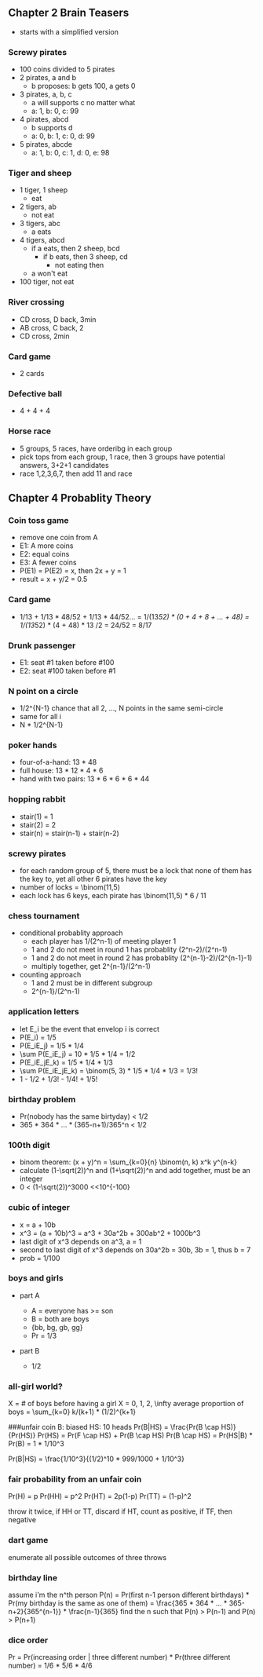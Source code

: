 ## Chapter 2 Brain Teasers
- starts with a simplified version
### Screwy pirates
- 100 coins divided to 5 pirates
- 2 pirates, a and b
    - b proposes: b gets 100, a gets 0
- 3 pirates, a, b, c
    - a will supports c no matter what
    - a: 1, b: 0, c: 99
- 4 pirates, abcd
    - b supports d
    - a: 0, b: 1, c: 0, d: 99
- 5 pirates, abcde
    - a: 1, b: 0, c: 1, d: 0, e: 98

### Tiger and sheep
- 1 tiger, 1 sheep
    - eat
- 2 tigers, ab
    - not eat
- 3 tigers, abc
    - a eats
- 4 tigers, abcd
    - if a eats, then 2 sheep, bcd
        - if b eats, then 3 sheep, cd
            - not eating then
    - a won't eat
- 100 tiger, not eat

### River crossing
- CD cross, D back, 3min
- AB cross, C back, 2
- CD cross, 2min


### Card game
- 2 cards

### Defective ball
- 4 + 4 + 4

### Horse race
- 5 groups, 5 races, have orderibg in each group
- pick tops from each group, 1 race, then 3 groups have potential answers, 3+2+1 candidates
- race  1,2,3,6,7, then add 11 and race 

## Chapter 4 Probablity Theory
### Coin toss game
- remove one coin from A
- E1: A more coins
- E2: equal coins
- E3: A fewer coins
- P(E1) = P(E2) = x, then 2x + y = 1
- result = x + y/2 = 0.5

### Card game
- 1/13 + 1/13 * 48/52 + 1/13 * 44/52...
= 1/(13*52) * (0 + 4 + 8 + ... + 48) 
=  1/(13*52) * (4 + 48) * 13 /2
= 24/52
= 8/17


### Drunk passenger
- E1: seat #1 taken before #100
- E2: seat #100 taken before #1

### N point on a circle
- 1/2^{N-1} chance that all 2, ..., N points in the same semi-circle
- same for all i
- N * 1/2^{N-1} 

### poker hands
- four-of-a-hand: 13 * 48
- full house: 13 * 12 * 4 * 6
- hand with two pairs: 13 * 6 * 6 * 6 * 44

### hopping rabbit
- stair(1) = 1
- stair(2) = 2
- stair(n) = stair(n-1) + stair(n-2)

### screwy pirates
- for each random group of 5, there must be a lock that none of them has the key to, yet all other 6 pirates have the key
- number of locks = \binom(11,5)
- each lock has 6 keys, each pirate has \binom(11,5) * 6 / 11

### chess tournament
- conditional probablity approach
    - each player has 1/(2^n-1) of meeting player 1
    - 1 and 2 do not meet in round 1 has probablity (2^n-2)/(2^n-1)
    - 1 and 2 do not meet in round 2 has probablity (2^{n-1}-2)/(2^{n-1}-1)
    - multiply together, get 2^{n-1}/(2^n-1)
- counting approach
    - 1 and 2 must be in different subgroup
    - 2^{n-1}/(2^n-1)

### application letters
- let E_i be the event that envelop i is correct
- P(E_i) = 1/5
- P(E_iE_j) = 1/5 * 1/4
- \sum P(E_iE_j) = 10 * 1/5 * 1/4 = 1/2
- P(E_iE_jE_k) = 1/5 * 1/4 * 1/3
- \sum P(E_iE_jE_k) = \binom(5, 3) * 1/5 * 1/4 * 1/3 = 1/3!
- 1 - 1/2 + 1/3! - 1/4! + 1/5!

### birthday problem
- Pr(nobody has the same birtyday) < 1/2
- 365 * 364 * ... * (365-n+1)/365^n < 1/2

### 100th digit
- binom theorem: (x + y)^n = \sum_{k=0}{n} \binom(n, k) x^k y^{n-k}
- calculate (1-\sqrt(2))^n and (1+\sqrt(2))^n and add together, must be an integer
- 0 < (1-\sqrt(2))^3000 <<10^{-100}

### cubic of integer
- x = a + 10b
- x^3 = (a + 10b)^3 = a^3 + 30a^2b + 300ab^2 + 1000b^3
- last digit of x^3 depends on a^3, a = 1
- second to last digit of x^3 depends on 30a^2b = 30b, 3b = 1, thus b = 7
- prob = 1/100

### boys and girls
- part A
    - A = everyone has >= son
    - B = both are boys
    - {bb, bg, gb, gg}
    - Pr = 1/3

- part B
    - 1/2

### all-girl world?
X = # of boys before having a girl
X = 0, 1, 2, \infty
average proportion of boys = \sum_{k=0} k/(k+1) * (1/2)^{k+1}

###unfair coin
B: biased
HS: 10 heads
Pr(B|HS) = \frac{Pr(B \cap HS)}{Pr(HS)}
Pr(HS) = Pr(F \cap HS) + Pr(B \cap HS)
Pr(B \cap HS) = Pr(HS|B) * Pr(B) = 1 * 1/10^3

Pr(B|HS) = \frac{1/10^3}{(1/2)^10 * 999/1000 + 1/10^3}

### fair probability from an unfair coin
Pr(H) = p
Pr(HH) = p^2
Pr(HT) = 2p(1-p)
Pr(TT) = (1-p)^2

throw it twice, if HH or TT, discard
if HT, count as positive, if TF, then negative

### dart game
enumerate all possible outcomes of three throws

### birthday line
assume i'm the n^th person
P(n) = Pr(first n-1 person different birthdays) * Pr(my birthday is the same as one of them)
= \frac{365 * 364 * ... * 365-n+2}{365^{n-1}} * \frac{n-1}{365}
find the n such that P(n) > P(n-1) and P(n) > P(n+1)

### dice order
Pr = Pr(increasing order | three different number) * Pr(three different number) 
= 1/6 * 5/6 * 4/6
